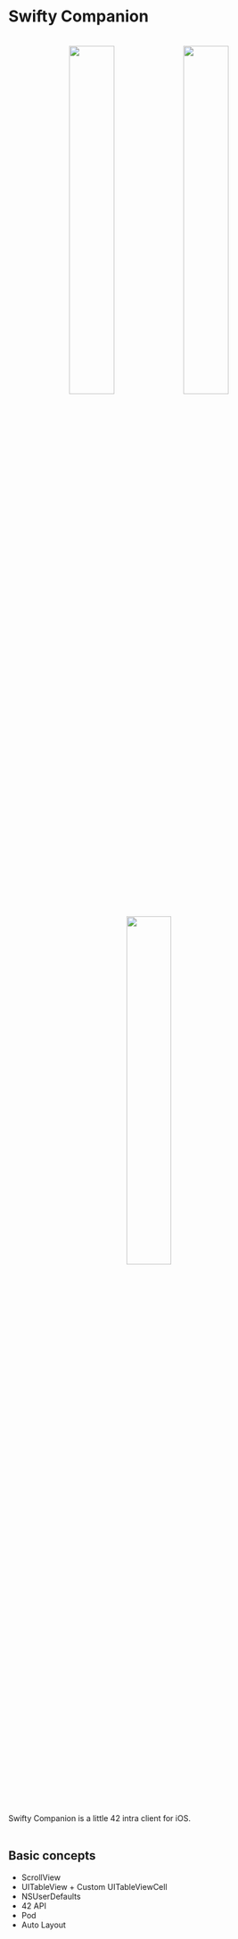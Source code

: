 # Swifty Companion

<br/>
<div align="center">
<img src="https://i.imgur.com/2pThuCJ.png" width="40%"/>
<img src="https://i.imgur.com/gytshWc.png" width="40%"/>
<img src="https://i.imgur.com/lGHY8aX.png" width="40%"/>
</div>

<br/>
<br/>

Swifty Companion is a little 42 intra client for iOS. <br/><br/>

## Basic concepts
- ScrollView 
- UITableView + Custom UITableViewCell
- NSUserDefaults
- 42 API
- Pod
- Auto Layout

